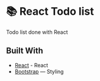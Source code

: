 # 📚 React Todo list

Todo list done with React

## Built With
- [React](https://fr.react.dev/) - React 
- [Bootstrap](https://getbootstrap.com/) — Styling
